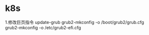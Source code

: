 # k8s

1.修改巨页指令
update-grub
grub2-mkconfig -o /boot/grub2/grub.cfg
grub2-mkconfig -o /etc/grub2-efi.cfg 
